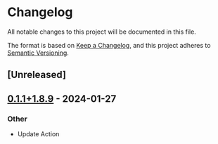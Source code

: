 # Changelog
All notable changes to this project will be documented in this file.

The format is based on [Keep a Changelog](https://keepachangelog.com/en/1.0.0/),
and this project adheres to [Semantic Versioning](https://semver.org/spec/v2.0.0.html).

## [Unreleased]

## [0.1.1+1.8.9](https://github.com/Maroon502/bonmin-src/compare/v0.1.0+1.8.9...v0.1.1+1.8.9) - 2024-01-27

### Other
- Update Action
